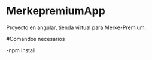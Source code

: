 # MerkepremiumApp

Proyecto en angular, tienda virtual para Merke-Premium.

#Comandos necesarios

-npm install

